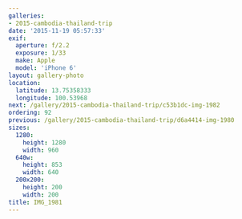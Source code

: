```yaml
---
galleries:
- 2015-cambodia-thailand-trip
date: '2015-11-19 05:57:33'
exif:
  aperture: f/2.2
  exposure: 1/33
  make: Apple
  model: 'iPhone 6'
layout: gallery-photo
location:
  latitude: 13.75358333
  longitude: 100.53968
next: /gallery/2015-cambodia-thailand-trip/c53b1dc-img-1982
ordering: 92
previous: /gallery/2015-cambodia-thailand-trip/d6a4414-img-1980
sizes:
  1280:
    height: 1280
    width: 960
  640w:
    height: 853
    width: 640
  200x200:
    height: 200
    width: 200
title: IMG_1981
---
```

